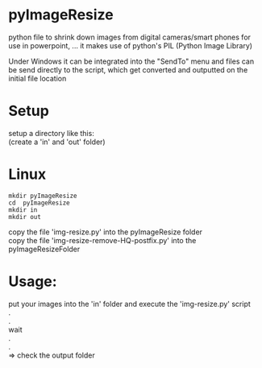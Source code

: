 # pyImageResize
python file to shrink down images from digital cameras/smart phones for use in powerpoint, ...
it makes use of python's PIL (Python Image Library)

Under Windows it can be integrated into the "SendTo" menu and files can be send directly 
to the script, which get converted and outputted on the initial file location


# Setup

setup a directory like this: <br>
(create a 'in' and 'out' folder) <br>

# Linux
```
mkdir pyImageResize
cd  pyImageResize
mkdir in
mkdir out
```
copy the file 'img-resize.py' into the pyImageResize folder <br>
copy the file 'img-resize-remove-HQ-postfix.py' into the pyImageResizeFolder <br>

# Usage:
put your images into the 'in' folder and execute the 'img-resize.py' script <br>
. <br>
. <br>
wait <br>
. <br>
. <br>
=> check the output folder <br>

